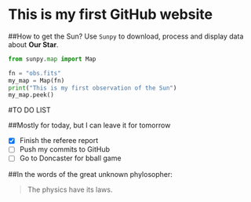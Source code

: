 # This is my first GitHub website
##How to get the Sun?
Use `Sunpy` to download, process and display data about **Our Star**.

```python
from sunpy.map import Map

fn = "obs.fits"
my_map = Map(fn)
print("This is my first observation of the Sun")
my_map.peek()
```

#TO DO LIST

##Mostly for today, but I can leave it for tomorrow

- [x] Finish the referee report
- [ ] Push my commits to GitHub
- [ ] Go to Doncaster for bball game

##In the words of the great unknown phylosopher:

> The physics have its laws.